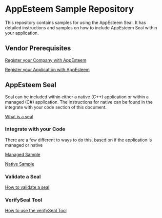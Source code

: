 # AppEsteem Sample Repository

This repository contains samples for using the AppEsteem Seal. It has detailed instructions and samples on how to include AppEsteem Seal within  your application.

## Vendor Prerequisites

[Register your Company with AppEsteem](registercompany.md)

[Register your Application with AppEsteem](registerapplication.md)

## AppEsteem Seal

Seal can be included within either a native (C++) application or within a managed (C#) application. The instructions for native can be found in the integrate with your code section of this document.

[What is a seal](whatisaseal.md)

### Integrate with your Code

There are a few different to ways to do this, based on if the application is managed or native

[Managed Sample](managed/managedsample.md)

[Native Sample](native/nativesample.md)

### Validate a Seal

[How to validate a seal](howtovalidateaseal.md)

### VerifySeal Tool

[How to use the verifySeal Tool](verifyseal.md)
